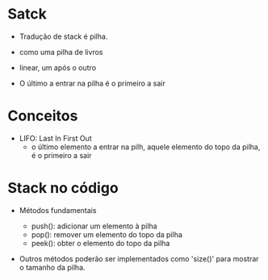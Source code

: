 # Satck

* Tradução de stack é pilha.
* como uma pilha de livros 

* linear, um após o outro

* O último a entrar na pilha é o primeiro a sair

# Conceitos

* LIFO: Last In First Out
    * o último elemento a entrar na pilh, aquele elemento do topo da pilha, é o primeiro a sair


# Stack no código

* Métodos fundamentais
    * push(): adicionar um elemento à pilha
    * pop(): remover um elemento do topo da pilha 
    * peek(): obter o elemento do topo da pilha 

* Outros métodos poderão ser implementados como 'size()' para mostrar o tamanho da pilha.